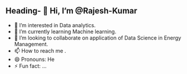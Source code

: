 ## Heading- 👋 Hi, I’m @Rajesh-Kumar
- 👀 I’m interested in Data analytics.
- 🌱 I’m currently learning Machine learning.
- 💞️ I’m looking to collaborate on application of Data Science in Energy Management.
- 📫 How to reach me .
- 😄 Pronouns: He
- ⚡ Fun fact: ...

<!---
rajesh-kumar-ctuil/rajesh-kumar-ctuil is a ✨ special ✨ repository because its `README.md` (this file) appears on your GitHub profile.
You can click the Preview link to take a look at your changes.
--->
